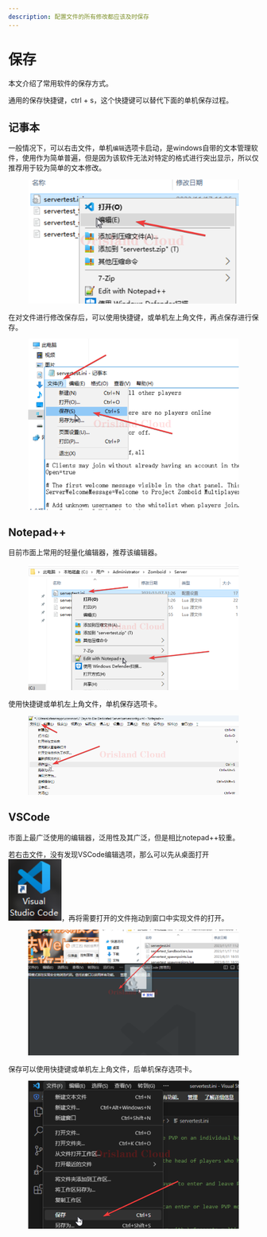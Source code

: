 ```yaml
---
description: 配置文件的所有修改都应该及时保存
---
```


# 保存

本文介绍了常用软件的保存方式。

通用的保存快捷键，ctrl + s，这个快捷键可以替代下面的单机保存过程。

## 记事本

一般情况下，可以右击文件，单机`编辑`选项卡启动，是windows自带的文本管理软件，使用作为简单普遍，但是因为该软件无法对特定的格式进行突出显示，所以仅推荐用于较为简单的文本修改。

<figure><img src="../../../.gitbook/assets/chrome_lpAOFP4ZQi.png" alt=""><figcaption></figcaption></figure>

在对文件进行修改保存后，可以使用快捷键，或单机左上角文件，再点保存进行保存。

<figure><img src="../../../.gitbook/assets/chrome_rh9wAfqp0p.png" alt=""><figcaption></figcaption></figure>

## Notepad++

目前市面上常用的轻量化编辑器，推荐该编辑器。

<figure><img src="../../../.gitbook/assets/chrome_I8yu3tRCE1.png" alt=""><figcaption></figcaption></figure>

使用快捷键或单机左上角文件，单机保存选项卡。

<figure><img src="../../../.gitbook/assets/zGuzfR98pl.png" alt=""><figcaption></figcaption></figure>

## VSCode

市面上最广泛使用的编辑器，泛用性及其广泛，但是相比notepad++较重。

若右击文件，没有发现VSCode编辑选项，那么可以先从桌面打开<img src="../../../.gitbook/assets/image (4) (1).png" alt="" data-size="line">，再将需要打开的文件拖动到窗口中实现文件的打开。

<figure><img src="../../../.gitbook/assets/chrome_aPl7347hzO.png" alt=""><figcaption></figcaption></figure>

保存可以使用快捷键或单机左上角文件，后单机保存选项卡。

<figure><img src="../../../.gitbook/assets/chrome_j0VavuKYbq.png" alt=""><figcaption></figcaption></figure>
